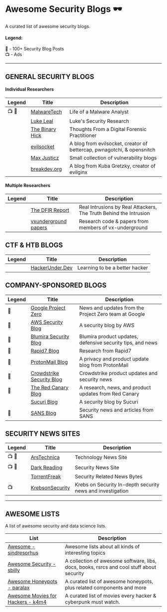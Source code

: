 # Awesome Security Blogs 🕶️

A curated list of awesome security blogs.

#### Legend: </br>
💯 - 100+ Security Blog Posts </br>
📺 - Ads

* * *

## GENERAL SECURITY BLOGS
#### Individual Researchers
|Legend|Title|Description|
|---|---|---|
| 📺 💯 |[MalwareTech](https://www.malwaretech.com/)| Life of a Malware Analyst |
| | [Luke Leal](https://lukeleal.com/research/posts/) | Luke's Security Research|
||[The Binary Hick](https://thebinaryhick.blog/)|Thoughts From a Digital Forensic Practitioner|
| | [evilsocket](https://www.evilsocket.net/) | A blog from evilsocket, creator of bettercap, pwnagotchi, & opensnitch |
| | [Max Justicz](https://justi.cz/) | Small collection of vulnerability blogs |
| | [breakdev.org](https://breakdev.org/) | A blog from Kuba Gretzky, creator of evilginx |

#### Multiple Researchers
|Legend|Title|Description|
|---|---|---|
| | [The DFIR Report](https://thedfirreport.com/) | Real Intrusions by Real Attackers, The Truth Behind the Intrusion |
| | [vxunderground papers](https://github.com/vxunderground/VXUG-Papers) | Research code & papers from members of vx-underground |

## CTF & HTB BLOGS
|Legend|Title|Description|
|---|---|---|
| | [HackerUnder.Dev](https://www.hackerunder.dev) | Learning to be a better hacker |

## COMPANY-SPONSORED BLOGS
|Legend|Title|Description|
|---|---|---|
| 💯 | [Google Project Zero](https://googleprojectzero.blogspot.com/) | News and updates from the Project Zero team at Google |
| 💯 | [AWS Security Blog](https://aws.amazon.com/blogs/security/) | A security blog by AWS |
| 💯 | [Blumira Security Blog](https://www.blumira.com/blog/) | Blumira product updates, defensive security tips, and news |
| 💯 | [Rapid7 Blog](https://blog.rapid7.com/tag/research/) | Research from Rapid7 |
| 💯 | [ProtonMail Blog](https://protonmail.com/blog/) | A privacy and product update blog from ProtonMail |
| 💯 | [Crowdstrike Security Blog](https://www.crowdstrike.com/blog/) | Crowdstrike product updates and security news |
| 💯 | [The Red Canary Blog](https://redcanary.com/blog/) | A research, news, and product updates from Red Canary |
| |[Sucuri Blog](https://blog.sucuri.net/)| A security blog by Sucuri |
| 💯 | [SANS Blog](https://www.sans.org/blog/) | Security news and articles from SANS |

## SECURITY NEWS SITES
|Legend|Title|Description|
|---|---|---|
| 📺 💯 | [ArsTechnica](https://arstechnica.com/) | Technology News Site |
| 📺 💯 | [Dark Reading](https://www.darkreading.com/) | Security News Site |
| | [TorrentFreak](https://torrentfreak.com/) | Security Related News Bytes |
| 📺 | [KrebsonSecurity](https://krebsonsecurity.com/)| Krebs on Security In-depth security news and investigation |

* * * 

## AWESOME LISTS

A list of awesome security and data science lists.

| List | Description |
|---|---|
| [Awesome - sindresorhus](https://github.com/sindresorhus/awesome) | Awesome lists about all kinds of interesting topics |
| [Awesome Security - sbilly](https://github.com/sbilly/awesome-security) | A collection of awesome software, libs, docs, books, rsrcs and cool stuff about security |
| [Awesome Honeypots - paralax](https://github.com/paralax/awesome-honeypots) | A curated list of awesome honeypots, plus related components and more|
| [Awesome Movies for Hackers - k4m4](https://github.com/k4m4/movies-for-hackers) | A curated list of movies every hacker & cyberpunk must watch.|
